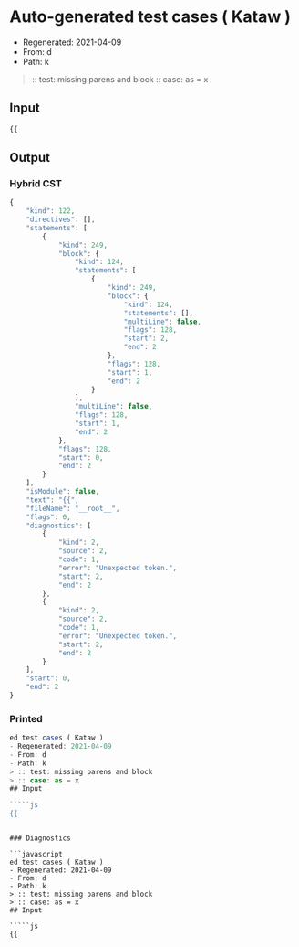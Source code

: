 # Auto-generated test cases ( Kataw )
- Regenerated: 2021-04-09
- From: d
- Path: k
> :: test: missing parens and block
> :: case: as = x
## Input

`````js
{{
`````

## Output

### Hybrid CST

```javascript
{
    "kind": 122,
    "directives": [],
    "statements": [
        {
            "kind": 249,
            "block": {
                "kind": 124,
                "statements": [
                    {
                        "kind": 249,
                        "block": {
                            "kind": 124,
                            "statements": [],
                            "multiLine": false,
                            "flags": 128,
                            "start": 2,
                            "end": 2
                        },
                        "flags": 128,
                        "start": 1,
                        "end": 2
                    }
                ],
                "multiLine": false,
                "flags": 128,
                "start": 1,
                "end": 2
            },
            "flags": 128,
            "start": 0,
            "end": 2
        }
    ],
    "isModule": false,
    "text": "{{",
    "fileName": "__root__",
    "flags": 0,
    "diagnostics": [
        {
            "kind": 2,
            "source": 2,
            "code": 1,
            "error": "Unexpected token.",
            "start": 2,
            "end": 2
        },
        {
            "kind": 2,
            "source": 2,
            "code": 1,
            "error": "Unexpected token.",
            "start": 2,
            "end": 2
        }
    ],
    "start": 0,
    "end": 2
}
```

### Printed

```javascript
ed test cases ( Kataw )
- Regenerated: 2021-04-09
- From: d
- Path: k
> :: test: missing parens and block
> :: case: as = x
## Input

`````js
{{
`````
```

### Diagnostics

```javascript
ed test cases ( Kataw )
- Regenerated: 2021-04-09
- From: d
- Path: k
> :: test: missing parens and block
> :: case: as = x
## Input

`````js
{{
`````
```

